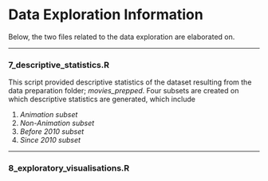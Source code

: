 # **Data Exploration Information**

Below, the two files related to the data exploration are elaborated on.

---

### **7_descriptive_statistics.R**

This script provided descriptive statistics of the dataset resulting from the data preparation folder; *movies_prepped*.
Four subsets are created on which descriptive statistics are generated, which include

1. *Animation subset*
2. *Non-Animation subset*
3. *Before 2010 subset*
4. *Since 2010 subset*




---

### **8_exploratory_visualisations.R**

